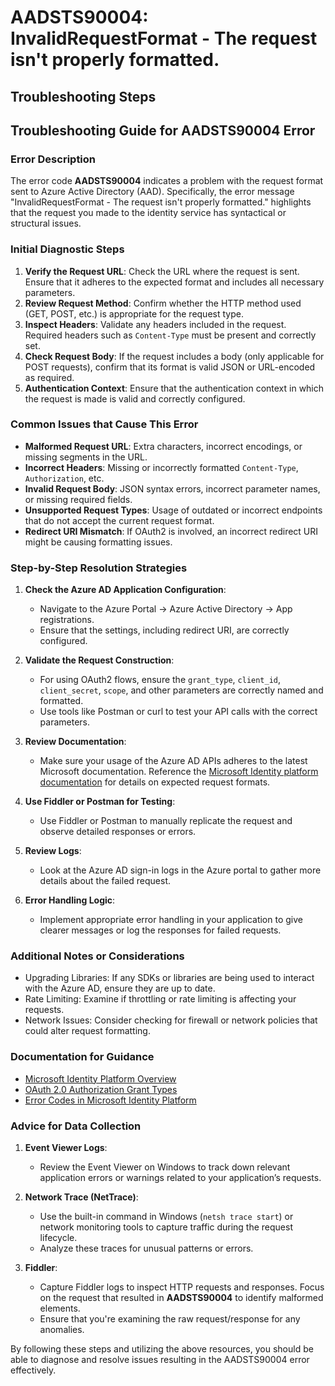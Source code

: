 
# AADSTS90004: InvalidRequestFormat - The request isn't properly formatted.


## Troubleshooting Steps
## Troubleshooting Guide for AADSTS90004 Error

### Error Description
The error code **AADSTS90004** indicates a problem with the request format sent to Azure Active Directory (AAD). Specifically, the error message "InvalidRequestFormat - The request isn't properly formatted." highlights that the request you made to the identity service has syntactical or structural issues.

### Initial Diagnostic Steps
1. **Verify the Request URL**: Check the URL where the request is sent. Ensure that it adheres to the expected format and includes all necessary parameters.
2. **Review Request Method**: Confirm whether the HTTP method used (GET, POST, etc.) is appropriate for the request type.
3. **Inspect Headers**: Validate any headers included in the request. Required headers such as `Content-Type` must be present and correctly set.
4. **Check Request Body**: If the request includes a body (only applicable for POST requests), confirm that its format is valid JSON or URL-encoded as required.
5. **Authentication Context**: Ensure that the authentication context in which the request is made is valid and correctly configured.

### Common Issues that Cause This Error
- **Malformed Request URL**: Extra characters, incorrect encodings, or missing segments in the URL.
- **Incorrect Headers**: Missing or incorrectly formatted `Content-Type`, `Authorization`, etc.
- **Invalid Request Body**: JSON syntax errors, incorrect parameter names, or missing required fields.
- **Unsupported Request Types**: Usage of outdated or incorrect endpoints that do not accept the current request format.
- **Redirect URI Mismatch**: If OAuth2 is involved, an incorrect redirect URI might be causing formatting issues.

### Step-by-Step Resolution Strategies
1. **Check the Azure AD Application Configuration**:
   - Navigate to the Azure Portal -> Azure Active Directory -> App registrations.
   - Ensure that the settings, including redirect URI, are correctly configured.

2. **Validate the Request Construction**:
   - For using OAuth2 flows, ensure the `grant_type`, `client_id`, `client_secret`, `scope`, and other parameters are correctly named and formatted.
   - Use tools like Postman or curl to test your API calls with the correct parameters.

3. **Review Documentation**:
   - Make sure your usage of the Azure AD APIs adheres to the latest Microsoft documentation. Reference the [Microsoft Identity platform documentation](https://docs.microsoft.com/en-us/azure/active-directory/develop/) for details on expected request formats.

4. **Use Fiddler or Postman for Testing**:
   - Use Fiddler or Postman to manually replicate the request and observe detailed responses or errors.

5. **Review Logs**:
   - Look at the Azure AD sign-in logs in the Azure portal to gather more details about the failed request.

6. **Error Handling Logic**:
   - Implement appropriate error handling in your application to give clearer messages or log the responses for failed requests.

### Additional Notes or Considerations
- Upgrading Libraries: If any SDKs or libraries are being used to interact with the Azure AD, ensure they are up to date.
- Rate Limiting: Examine if throttling or rate limiting is affecting your requests.
- Network Issues: Consider checking for firewall or network policies that could alter request formatting.

### Documentation for Guidance
- [Microsoft Identity Platform Overview](https://docs.microsoft.com/en-us/azure/active-directory/develop/overview)
- [OAuth 2.0 Authorization Grant Types](https://docs.microsoft.com/en-us/azure/active-directory/develop/v2-oauth2-implicit-grant-flow)
- [Error Codes in Microsoft Identity Platform](https://docs.microsoft.com/en-us/azure/active-directory/develop/reference-aad-errors)

### Advice for Data Collection
1. **Event Viewer Logs**:
   - Review the Event Viewer on Windows to track down relevant application errors or warnings related to your application’s requests.

2. **Network Trace (NetTrace)**:
   - Use the built-in command in Windows (`netsh trace start`) or network monitoring tools to capture traffic during the request lifecycle.
   - Analyze these traces for unusual patterns or errors.

3. **Fiddler**:
   - Capture Fiddler logs to inspect HTTP requests and responses. Focus on the request that resulted in **AADSTS90004** to identify malformed elements.
   - Ensure that you're examining the raw request/response for any anomalies.

By following these steps and utilizing the above resources, you should be able to diagnose and resolve issues resulting in the AADSTS90004 error effectively.